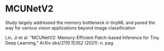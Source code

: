 # MCUNetV2

Study largely addressed the memory bottleneck in tinyML and paved the way for various vision applications beyond image classification

Lin, Ji et al. “MCUNetV2: Memory-Efficient Patch-based Inference for Tiny Deep Learning.” ArXiv abs/2110.15352 (2021): n. pag.
